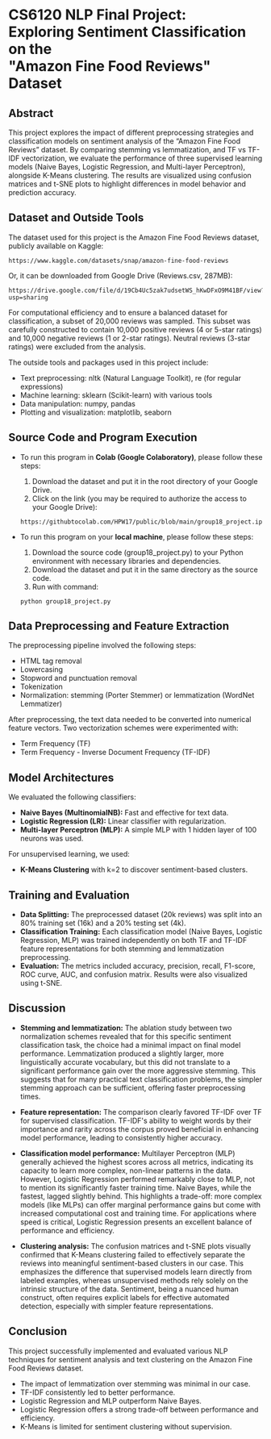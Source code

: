 # **CS6120 NLP Final Project:<br>Exploring Sentiment Classification on the <br>"Amazon Fine Food Reviews" Dataset**

## **Abstract**

This project explores the impact of different preprocessing strategies and classification models on sentiment analysis of the “Amazon Fine Food Reviews” dataset. By comparing stemming vs lemmatization, and TF vs TF-IDF vectorization, we evaluate the performance of three supervised learning models (Naive Bayes, Logistic Regression, and Multi-layer Perceptron), alongside K-Means clustering. The results are visualized using confusion matrices and t-SNE plots to highlight differences in model behavior and prediction accuracy.

## **Dataset and Outside Tools**

The dataset used for this project is the Amazon Fine Food Reviews dataset, publicly available on Kaggle:
```
https://www.kaggle.com/datasets/snap/amazon-fine-food-reviews
```

Or, it can be downloaded from Google Drive (Reviews.csv, 287MB):
```
https://drive.google.com/file/d/19Cb4Uc5zak7udsetWS_hKwDFxO9M41BF/view?usp=sharing
```

For computational efficiency and to ensure a balanced dataset for classification, a subset of 20,000 reviews was sampled. This subset was carefully constructed to contain 10,000 positive reviews (4 or 5-star ratings) and 10,000 negative reviews (1 or 2-star ratings). Neutral reviews (3-star ratings) were excluded from the analysis.

The outside tools and packages used in this project include:
- Text preprocessing: nltk (Natural Language Toolkit), re (for regular expressions)
- Machine learning: sklearn (Scikit-learn) with various tools
- Data manipulation: numpy, pandas
- Plotting and visualization: matplotlib, seaborn

## **Source Code and Program Execution**

- To run this program in **Colab (Google Colaboratory)**, please follow these steps:
  1. Download the dataset and put it in the root directory of your Google Drive.
  2. Click on the link (you may be required to authorize the access to your Google Drive):
  ```
  https://githubtocolab.com/HPW17/public/blob/main/group18_project.ipynb
  ```
    
- To run this program on your **local machine**, please follow these steps:
  1. Download the source code (group18_project.py) to your Python environment with necessary libraries and dependencies. 
  2. Download the dataset and put it in the same directory as the source code.
  3. Run with command:
  ```
  python group18_project.py
  ```

## **Data Preprocessing and Feature Extraction**

The preprocessing pipeline involved the following steps:
- HTML tag removal
- Lowercasing
- Stopword and punctuation removal
- Tokenization
- Normalization: stemming (Porter Stemmer) or lemmatization (WordNet Lemmatizer)

After preprocessing, the text data needed to be converted into numerical feature vectors. Two vectorization schemes were experimented with: 
- Term Frequency (TF)
- Term Frequency - Inverse Document Frequency (TF-IDF)

## **Model Architectures**

We evaluated the following classifiers:
- **Naive Bayes (MultinomialNB):** Fast and effective for text data.
- **Logistic Regression (LR):** Linear classifier with regularization.
- **Multi-layer Perceptron (MLP):** A simple MLP with 1 hidden layer of 100 neurons was used.

For unsupervised learning, we used:
- **K-Means Clustering** with k=2 to discover sentiment-based clusters.

## **Training and Evaluation**

- **Data Splitting:** The preprocessed dataset (20k reviews) was split into an 80% training set (16k) and a 20% testing set (4k).
- **Classification Training:** Each classification model (Naive Bayes, Logistic Regression, MLP) was trained independently on both TF and TF-IDF feature representations for both stemming and lemmatization preprocessing.
- **Evaluation:** The metrics included accuracy, precision, recall, F1-score, ROC curve, AUC, and confusion matrix. Results were also visualized using t-SNE.

## **Discussion**

- **Stemming and lemmatization:** The ablation study between two normalization schemes revealed that for this specific sentiment classification task, the choice had a minimal impact on final model performance. Lemmatization produced a slightly larger, more linguistically accurate vocabulary, but this did not translate to a significant performance gain over the more aggressive stemming. This suggests that for many practical text classification problems, the simpler stemming approach can be sufficient, offering faster preprocessing times.

- **Feature representation:** The comparison clearly favored TF-IDF over TF for supervised classification. TF-IDF's ability to weight words by their importance and rarity across the corpus proved beneficial in enhancing model performance, leading to consistently higher accuracy. 

- **Classification model performance:** Multilayer Perceptron (MLP) generally achieved the highest scores across all metrics, indicating its capacity to learn more complex, non-linear patterns in the data. However, Logistic Regression performed remarkably close to MLP, not to mention its significantly faster training time. Naive Bayes, while the fastest, lagged slightly behind. This highlights a trade-off: more complex models (like MLPs) can offer marginal performance gains but come with increased computational cost and training time. For applications where speed is critical, Logistic Regression presents an excellent balance of performance and efficiency.

- **Clustering analysis:** The confusion matrices and t-SNE plots visually confirmed that K-Means clustering failed to effectively separate the reviews into meaningful sentiment-based clusters in our case. This emphasizes the difference that supervised models learn directly from labeled examples, whereas unsupervised methods rely solely on the intrinsic structure of the data. Sentiment, being a nuanced human construct, often requires explicit labels for effective automated detection, especially with simpler feature representations.

## **Conclusion**

This project successfully implemented and evaluated various NLP techniques for sentiment analysis and text clustering on the Amazon Fine Food Reviews dataset.
- The impact of lemmatization over stemming was minimal in our case.
- TF-IDF consistently led to better performance.
- Logistic Regression and MLP outperform Naive Bayes.
- Logistic Regression offers a strong trade-off between performance and efficiency.
- K-Means is limited for sentiment clustering without supervision.

